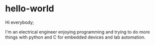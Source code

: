 # hello-world

Hi everybody;

I'm an electrical engineer enjoying programming and trying to do more things with python and C for embedded devices and lab automation.
